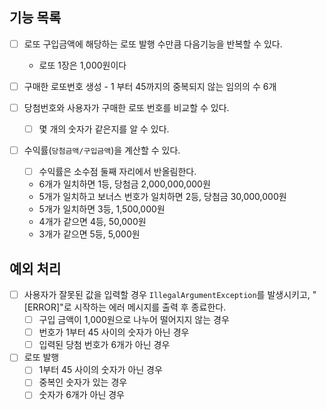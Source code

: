 ## 기능 목록

- [ ]  로또 구입금액에 해당하는 로또 발행 수만큼 다음기능을 반복할 수 있다.
    - 로또 1장은 1,000원이다

- [ ]  구매한 로또번호 생성 - 1 부터 45까지의 중복되지 않는 임의의 수 6개
- [ ]  당첨번호와 사용자가 구매한 로또 번호를 비교할 수 있다.
    - [ ]  몇 개의 숫자가 같은지를 알 수 있다.
    
- [ ]  수익률(`당첨금액/구입금액`)을 계산할 수 있다.
    - [ ]  수익률은 소수점 둘째 자리에서 반올림한다.
    - 6개가 일치하면 1등, 당첨금 2,000,000,000원
    - 5개가 일치하고 보너스 번호가 일치하면 2등, 당첨금 30,000,000원
    - 5개가 일치하면 3등, 1,500,000원
    - 4개가 같으면 4등, 50,000원
    - 3개가 같으면 5등, 5,000원

## 예외 처리

- [ ]  사용자가 잘못된 값을 입력할 경우 `IllegalArgumentException`를 발생시키고, "[ERROR]"로 시작하는 에러 메시지를 출력 후 종료한다.
    - [ ]  구입 금액이 1,000원으로 나누어 떨어지지 않는 경우
    - [ ]  번호가 1부터 45 사이의 숫자가 아닌 경우
    - [ ]  입력된 당첨 번호가 6개가 아닌 경우
- [ ]  로또 발행
    - [ ]  1부터 45 사이의 숫자가 아닌 경우
    - [ ]  중복인 숫자가 있는 경우
    - [ ]  숫자가 6개가 아닌 경우